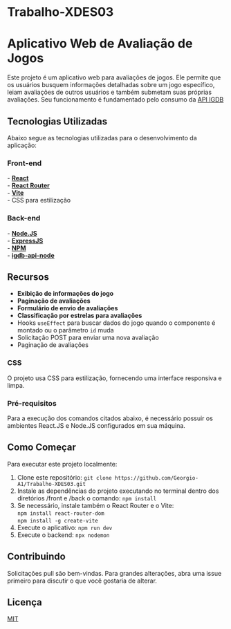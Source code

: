 # Trabalho-XDES03
# Aplicativo Web de Avaliação de Jogos

Este projeto é um aplicativo web para avaliações de jogos. Ele permite que os usuários busquem informações detalhadas sobre um jogo específico, leiam avaliações de outros usuários e também submetam suas próprias avaliações. Seu funcionamento é fundamentado pelo  consumo da <a href="https://api-docs.igdb.com/#getting-started">API IGDB</a>

## Tecnologias Utilizadas

<p>Abaixo segue as tecnologias utilizadas para o desenvolvimento da aplicação:</p>

<h3>Front-end</h3>
- <strong><a href="https://pt-br.reactjs.org/">React</a></strong><br>
- <strong><a href="https://reactrouter.com/">React Router</a></strong><br>
- <strong><a href="https://vitejs.dev/">Vite</a></strong><br>
- CSS para estilização

<h3>Back-end</h3>
- <strong><a href="https://nodejs.org/pt-br/about">Node.JS</a></strong><br>
- <strong><a href="https://expressjs.com/">ExpressJS</a></strong><br>
- <strong><a href="https://www.npmjs.com/about">NPM</a></strong><br>
- <strong><a href="https://www.npmjs.com/package/igdb-api-node">igdb-api-node</a></strong>

## Recursos

- <strong>Exibição de informações do jogo</strong>
- <strong>Paginação de avaliações</strong>
- <strong>Formulário de envio de avaliações</strong>
- <strong>Classificação por estrelas para avaliações</strong>
- Hooks `useEffect` para buscar dados do jogo quando o componente é montado ou o parâmetro `id` muda
- Solicitação POST para enviar uma nova avaliação
- Paginação de avaliações

### CSS

O projeto usa CSS para estilização, fornecendo uma interface responsiva e limpa.

### Pré-requisitos
Para a execução dos comandos citados abaixo, é necessário possuir os ambientes React.JS e Node.JS configurados em sua máquina.

## Como Começar

Para executar este projeto localmente:

1. Clone este repositório: `git clone https://github.com/Georgio-A1/Trabalho-XDES03.git`
2. Instale as dependências do projeto executando no terminal dentro dos diretórios /front e /back o comando: `npm install`
3. Se necessário, instale também o React Router e o Vite:<br>
   `npm install react-router-dom`<br>`npm install -g create-vite`
5. Execute o aplicativo: `npm run dev`
6. Execute o backend: `npx nodemon`


## Contribuindo

Solicitações pull são bem-vindas. Para grandes alterações, abra uma issue primeiro para discutir o que você gostaria de alterar.

## Licença

[MIT](https://choosealicense.com/licenses/mit/)